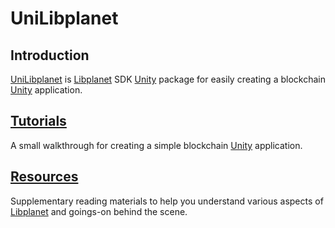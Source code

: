 # UniLibplanet

## Introduction

[UniLibplanet] is [Libplanet] SDK [Unity] package for easily creating
a blockchain [Unity] application.

## [Tutorials](./tutorials.md)

A small walkthrough for creating a simple blockchain [Unity]
application.

## [Resources](./resources.md)

Supplementary reading materials to help you understand various aspects of
[Libplanet][libplanet] and goings-on behind the scene.

[UniLibplanet]: https://github.com/planetarium/UniLibplanet
[Unity]: https://unity.com/
[Libplanet]: https://github.com/planetarium/libplanet
